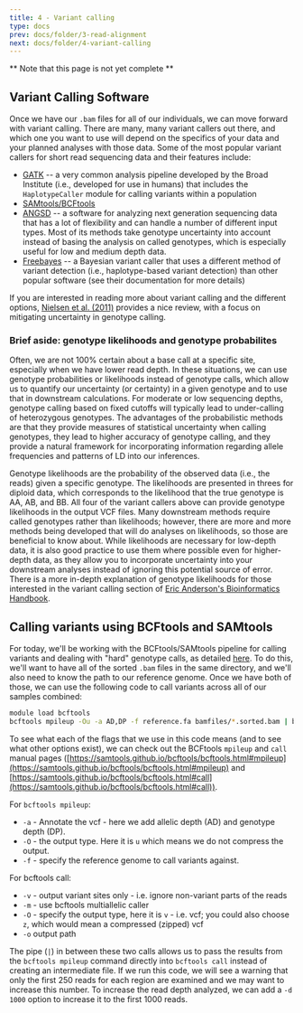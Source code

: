 ```yaml
---
title: 4 - Variant calling
type: docs
prev: docs/folder/3-read-alignment
next: docs/folder/4-variant-calling
---
```


** Note that this page is not yet complete **

## Variant Calling Software
Once we have our `.bam` files for all of our individuals, we can move forward with variant calling. There are many, many variant callers out there, and which one you want to use will depend on the specifics of your data and your planned analyses with those data. Some of the most popular variant callers for short read sequencing data and their features include:
* [GATK](https://gatk.broadinstitute.org/hc/en-us) -- a very common analysis pipeline developed by the Broad Institute (i.e., developed for use in humans) that includes the `HaplotypeCaller` module for calling variants within a population 
* [SAMtools/BCFtools](https://www.htslib.org/)
* [ANGSD](https://www.popgen.dk/angsd/index.php/ANGSD#Overview) -- a software for analyzing next generation sequencing data that has a lot of flexibility and can handle a number of different input types. Most of its methods take genotype uncertainty into account instead of basing the analysis on called genotypes, which is especially useful for low and medium depth data.
* [Freebayes](https://github.com/freebayes/freebayes) -- a Bayesian variant caller that uses a different method of variant detection (i.e., haplotype-based variant detection) than other popular software (see their documentation for more details)

If you are interested in reading more about variant calling and the different options, [Nielsen et al. (2011)](https://doi.org/10.1038/nrg2986) provides a nice review, with a focus on mitigating uncertainty in genotype calling.

### Brief aside: genotype likelihoods and genotype probabilites
Often, we are not 100% certain about a base call at a specific site, especially when we have lower read depth. In these situations, we can use genotype probabilities or likelihoods instead of genotype calls, which allow us to quantify our uncertainty (or certainty) in a given genotype and to use that in downstream calculations. For moderate or low sequencing depths, genotype calling based on fixed cutoffs will typically lead to under-calling of heterozygous genotypes. The advantages of the probabilistic methods are that they provide measures of statistical uncertainty when calling genotypes, they lead to higher accuracy of genotype calling, and they provide a natural framework for incorporating information regarding allele frequencies and patterns of LD into our inferences.

Genotype likelihoods are the probability of the observed data (i.e., the reads) given a specific genotype. The likelihoods are presented in threes for diploid data, which corresponds to the likelihood that the true genotype is AA, AB, and BB. All four of the variant callers above can provide genotype likelihoods in the output VCF files. Many downstream methods require called genotypes rather than likelihoods; however, there are more and more methods being developed that will do analyses on likelihoods, so those are beneficial to know about. While likelihoods are necessary for low-depth data, it is also good practice to use them where possible even for higher-depth data, as they allow you to incorporate uncertainty into your downstream analyses instead of ignoring this potential source of error. There is a more in-depth explanation of genotype likelihoods for those interested in the variant calling section of [Eric Anderson's Bioinformatics Handbook](https://eriqande.github.io/eca-bioinf-handbook/variant-calling.html).

## Calling variants using BCFtools and SAMtools
For today, we'll be working with the BCFtools/SAMtools pipeline for calling variants and dealing with "hard" genotype calls, as detailed [here](https://samtools.github.io/bcftools/howtos/variant-calling.html). To do this, we'll want to have all of the sorted `.bam` files in the same directory, and we'll also need to know the path to our reference genome. Once we have both of those, we can use the following code to call variants across all of our samples combined:

```sh
module load bcftools
bcftools mpileup -Ou -a AD,DP -f reference.fa bamfiles/*.sorted.bam | bcftools call -m -v -Ov -o variants.vcf
```

To see what each of the flags that we use in this code means (and to see what other options exist), we can check out the BCFtools `mpileup` and `call` manual pages ([https://samtools.github.io/bcftools/bcftools.html#mpileup](https://samtools.github.io/bcftools/bcftools.html#mpileup) and [https://samtools.github.io/bcftools/bcftools.html#call](https://samtools.github.io/bcftools/bcftools.html#call)). 

For `bcftools mpileup`:
* `-a` - Annotate the vcf - here we add allelic depth (AD) and genotype depth (DP).
* `-O` - the output type. Here it is `u` which means we do not compress the output.
* `-f` - specify the reference genome to call variants against.

For bcftools call:
* `-v` - output variant sites only - i.e. ignore non-variant parts of the reads
* `-m` - use bcftools multiallelic caller
* `-O` - specify the output type, here it is `v` - i.e. vcf; you could also choose `z`, which would mean a compressed (zipped) vcf
* `-o` output path

The pipe (`|`) in between these two calls allows us to pass the results from the `bcftools mpileup` command directly into `bcftools call` instead of creating an intermediate file. If we run this code, we will see a warning that only the first 250 reads for each region are examined and we may want to increase this number. To increase the read depth analyzed, we can add a `-d 1000` option to increase it to the first 1000 reads. 


